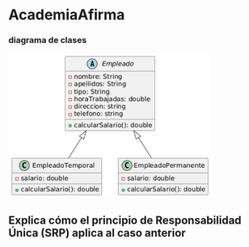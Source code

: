 # AcademiaAfirma


### diagrama de clases 
<img src="diagrama.png" width="400" />

## Explica cómo el principio de Responsabilidad Única (SRP) aplica al caso anterior
````Dado que se tienen mas de un tipo de empleado es necesario separar las responsabilidades de las clases para 
